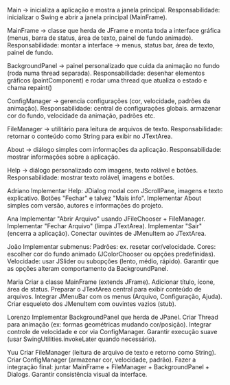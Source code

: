 Main → inicializa a aplicação e mostra a janela principal.
Responsabilidade: inicializar o Swing e abrir a janela principal (MainFrame).

MainFrame → classe que herda de JFrame e monta toda a interface gráfica (menus, barra de status, área de texto, painel de fundo animado).
Responsabilidade: montar a interface → menus, status bar, área de texto, painel de fundo.

BackgroundPanel → painel personalizado que cuida da animação no fundo (roda numa thread separada).
Responsabilidade: desenhar elementos gráficos (paintComponent) e rodar uma thread que atualiza o estado e chama repaint()

ConfigManager → gerencia configurações (cor, velocidade, padrões da animação).
Responsabilidade: central de configurações globais. armazenar cor do fundo, velocidade da animação, padrões etc.

FileManager → utilitário para leitura de arquivos de texto.
Responsabilidade: retornar o conteúdo como String para exibir no JTextArea.

About → diálogo simples com informações da aplicação.
Responsabilidade: mostrar informações sobre a aplicação.

Help → diálogo personalizado com imagens, texto rolável e botões.
Responsabilidade: mostrar texto rolável, imagens e botões.


Adriano 
Implementar Help:
JDialog modal com JScrollPane, imagens e texto explicativo.
Botões "Fechar" e talvez "Mais info".
Implementar About simples com versão, autores e informações do projeto.

Ana
Implementar "Abrir Arquivo" usando JFileChooser + FileManager.
Implementar "Fechar Arquivo" (limpa JTextArea).
Implementar "Sair" (encerra a aplicação).
Conectar ouvintes de JMenuItem ao JTextArea.

João
Implementar submenus:
Padrões: ex. resetar cor/velocidade.
Cores: escolher cor do fundo animado (JColorChooser ou opções predefinidas).
Velocidade: usar JSlider ou subopções (lento, médio, rápido).
Garantir que as opções alteram comportamento da BackgroundPanel.

Maria
Criar a classe MainFrame (extends JFrame).
Adicionar título, ícone, área de status.
Preparar o JTextArea central para exibir conteúdo de arquivos.
Integrar JMenuBar com os menus (Arquivo, Configuração, Ajuda).
Criar esqueleto dos JMenuItem com ouvintes vazios (stub).

Lorenzo
Implementar BackgroundPanel que herda de JPanel.
Criar Thread para animação (ex: formas geométricas mudando cor/posição).
Integrar controle de velocidade e cor via ConfigManager.
Garantir execução suave (usar SwingUtilities.invokeLater quando necessário).

Yuu
Criar FileManager (leitura de arquivo de texto e retorno como String).
Criar ConfigManager (armazenar cor, velocidade, padrão).
Fazer a integração final: juntar MainFrame + FileManager + BackgroundPanel + Dialogs.
Garantir consistência visual da interface.